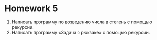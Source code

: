 # Homework 5
1. Написать программу по возведению числа в степень с помощью рекурсии.
2. Написать программу «Задача о рюкзаке» с помощью рекурсии.